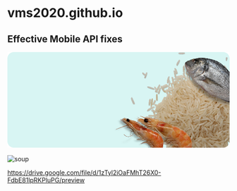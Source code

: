 # vms2020.github.io

## Effective Mobile API fixes

![rice](docs/assets/images/rice.png)

![soup](https://vms2020.github.io/assets/images/soup.png)

https://drive.google.com/file/d/1zTyl2iOaFMhT26X0-FdbE81lpRKPluPG/preview


